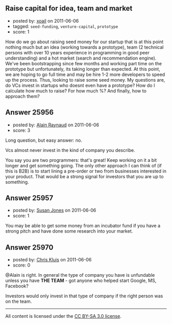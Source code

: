 ## Raise capital for idea, team and market

- posted by: [xoail](https://stackexchange.com/users/-1/10811-xoail) on 2011-06-06
- tagged: `seed-funding`, `venture-capital`, `prototype`
- score: 1

How do we go about raising seed money for our startup that is at this point nothing much but an idea (working towards a prototype), team (2 technical persons with over 10 years experience in programming in good peer understanding) and a hot market (search and recommendation engine).
We've been bootstrapping since few months and working part time on the prototype but unfortunately, its taking longer than expected. At this point, we are hoping to go full time and may be hire 1-2 more developers to speed up the process. Thus, looking to raise some seed money. My questions are, do VCs invest in startups who doesnt even have a prototype? How do I calculate how much to raise? For how much %? And finally, how to approach them?


## Answer 25956

- posted by: [Alain Raynaud](https://stackexchange.com/users/-1/502-alain-raynaud) on 2011-06-06
- score: 3

Long question, but easy answer: no.

Vcs almost never invest in the kind of company you describe.

You say you are two programmers: that's great! Keep working on it a bit longer and get something going. The only other approach I can think of (if this is B2B) is to start lining a pre-order or two from businesses interested in your product. That would be a strong signal for investors that you are up to something.


## Answer 25957

- posted by: [Susan Jones](https://stackexchange.com/users/-1/2737-susan-jones) on 2011-06-06
- score: 1

You may be able to get some money from an incubator fund if you have a strong pitch and have done some research into your market.


## Answer 25970

- posted by: [Chris Kluis](https://stackexchange.com/users/-1/9207-chris-kluis) on 2011-06-06
- score: 0

@Alain is right.  In general the type of company you have is unfundable unless you have **THE TEAM** - got anyone who helped start Google, MS, Facebook?

Investors would only invest in that type of company if the right person was on the team.



---

All content is licensed under the [CC BY-SA 3.0 license](https://creativecommons.org/licenses/by-sa/3.0/).
